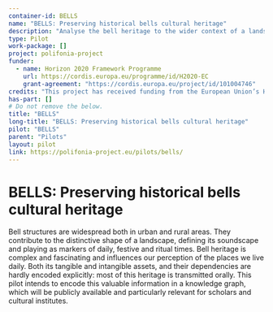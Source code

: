 ```yaml
---
container-id: BELLS
name: "BELLS: Preserving historical bells cultural heritage"
description: "Analyse the bell heritage to the wider context of a landscape and cultural heritage"
type: Pilot
work-package: []
project: polifonia-project
funder:
  - name: Horizon 2020 Framework Programme
    url: https://cordis.europa.eu/programme/id/H2020-EC
    grant-agreement: "https://cordis.europa.eu/project/id/101004746"
credits: "This project has received funding from the European Union’s Horizon 2020 research and innovation programme under grant agreement N. 101004746."
has-part: []
# Do not remove the below.
title: "BELLS"
long-title: "BELLS: Preserving historical bells cultural heritage"
pilot: "BELLS"
parent: "Pilots"
layout: pilot
link: https://polifonia-project.eu/pilots/bells/
--- 
```


# BELLS: Preserving historical bells cultural heritage
Bell structures are widespread both in urban and rural areas. They contribute to the distinctive shape of a landscape, defining its soundscape and playing as markers of daily, festive and ritual times. Bell heritage is complex and fascinating and influences our perception of the places we live daily. Both its tangible and intangible assets, and their dependencies are hardly encoded explicitly: most of this heritage is transmitted orally. This pilot intends to encode this valuable information in a knowledge graph, which will be publicly available and particularly relevant for scholars and cultural institutes. 

